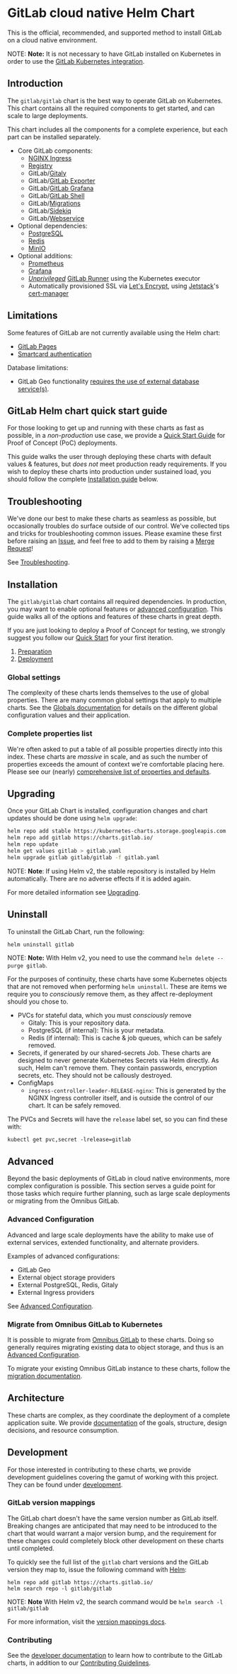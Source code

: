 # GitLab cloud native Helm Chart

This is the official, recommended, and supported method to install GitLab on a cloud native environment.

NOTE: **Note:** It is not necessary to have GitLab installed on Kubernetes in order to use
the [GitLab Kubernetes integration](https://docs.gitlab.com/ee/user/project/clusters/).

## Introduction

The `gitlab/gitlab` chart is the best way to operate GitLab on Kubernetes. This chart
contains all the required components to get started, and can scale to large deployments.

This chart includes all the components for a complete experience, but each part
can be installed separately.

- Core GitLab components:
  - [NGINX Ingress](charts/nginx/index.md)
  - [Registry](charts/registry/index.md)
  - GitLab/[Gitaly](charts/gitlab/gitaly/index.md)
  - GitLab/[GitLab Exporter](charts/gitlab/gitlab-exporter/index.md)
  - GitLab/[GitLab Grafana](charts/gitlab/gitlab-grafana/index.md)
  - GitLab/[GitLab Shell](charts/gitlab/gitlab-shell/index.md)
  - GitLab/[Migrations](charts/gitlab/migrations/index.md)
  - GitLab/[Sidekiq](charts/gitlab/sidekiq/index.md)
  - GitLab/[Webservice](charts/gitlab/webservice/index.md)
- Optional dependencies:
  - [PostgreSQL](https://hub.helm.sh/charts/stable/postgresql)
  - [Redis](https://hub.helm.sh/charts/stable/redis)
  - [MinIO](charts/minio/index.md)
- Optional additions:
  - [Prometheus](https://hub.helm.sh/charts/stable/prometheus)
  - [Grafana](https://hub.helm.sh/charts/stable/grafana)
  - [_Unprivileged_](https://docs.gitlab.com/runner/install/kubernetes.html#running-docker-in-docker-containers-with-gitlab-runners) [GitLab Runner](https://docs.gitlab.com/runner/) using the Kubernetes executor
  - Automatically provisioned SSL via [Let's Encrypt](https://letsencrypt.org/), using [Jetstack](https://www.jetstack.io/)'s [cert-manager](https://cert-manager.io/docs/)

## Limitations

Some features of GitLab are not currently available using the Helm chart:

- [GitLab Pages](https://gitlab.com/gitlab-org/charts/gitlab/issues/37)
- [Smartcard authentication](https://gitlab.com/gitlab-org/charts/gitlab/issues/988)

Database limitations:

- GitLab Geo functionality [requires the use of external database service(s)](installation/deployment.md#postgresql).

## GitLab Helm chart quick start guide

For those looking to get up and running with these charts as fast as possible, in
a _non-production_ use case, we provide a [Quick Start Guide](quickstart/index.md)
for Proof of Concept (PoC) deployments.

This guide walks the user through deploying these charts with default values & features,
but _does not_ meet production ready requirements. If you wish to deploy these charts
into production under sustained load, you should follow the complete
[Installation guide](#installation) below.

## Troubleshooting

We've done our best to make these charts as seamless as possible, but occasionally
troubles do surface outside of our control. We've collected tips and tricks for
troubleshooting common issues. Please examine these first before raising an
[Issue](htps://gitlab.com/gitlab-org/charts/gitlab/-/issues), and feel free to add
to them by raising a [Merge Request](https://gitlab.com/gitlab-org/charts/gitlab/-/merge_requests)!

See [Troubleshooting](troubleshooting/index.md).

## Installation

The `gitlab/gitlab` chart contains all required dependencies. In production, you
may want to enable optional features or [advanced configuration](#advanced-configuration).
This guide walks all of the options and features of these charts in great depth.

If you are just looking to deploy a Proof of Concept for testing, we strongly suggest
you follow our [Quick Start](#gitlab-helm-chart-quick-start-guide) for your first iteration.

1. [Preparation](installation/index.md)
1. [Deployment](installation/deployment.md)

### Global settings

The complexity of these charts lends themselves to the use of global properties.
There are many common global settings that apply to multiple charts. See the
[Globals documentation](charts/globals.md) for details on the different global
configuration values and their application.

### Complete properties list

We're often asked to put a table of all possible properties directly into this index.
These charts are _massive_ in scale, and as such the number of properties exceeds
the amount of context we're comfortable placing here. Please see our (nearly)
[comprehensive list of properties and defaults](installation/command-line-options.md).

## Upgrading

Once your GitLab Chart is installed, configuration changes and chart updates
should be done using `helm upgrade`:

```sh
helm repo add stable https://kubernetes-charts.storage.googleapis.com
helm repo add gitlab https://charts.gitlab.io/
helm repo update
helm get values gitlab > gitlab.yaml
helm upgrade gitlab gitlab/gitlab -f gitlab.yaml
```

NOTE: **Note**:
If using Helm v2, the stable repository is installed by Helm automatically.
There are no adverse effects if it is added again.

For more detailed information see [Upgrading](installation/upgrade.md).

## Uninstall

To uninstall the GitLab Chart, run the following:

```sh
helm uninstall gitlab
```

NOTE: **Note:**
With Helm v2, you need to use the command `helm delete --purge gitlab`.

For the purposes of continuity, these charts have some Kubernetes objects that
are not removed when performing `helm uninstall`. These are items we require you to
_consciously_ remove them, as they affect re-deployment should you chose to.

- PVCs for stateful data, which you must _consciously_ remove
  - Gitaly: This is your repository data.
  - PostgreSQL (if internal): This is your metadata.
  - Redis (if internal): This is cache & job queues, which can be safely removed.
- Secrets, if generated by our shared-secrets Job. These charts are designed to
never generate Kubernetes Secrets via Helm directly. As such, Helm can't remove them. They
contain passwords, encryption secrets, etc. They should not be callously destroyed.
- ConfigMaps
  - `ingress-controller-leader-RELEASE-nginx`: This is generated by the NGINX Ingress
controller itself, and is outside the control of our chart. It can be safely removed.

The PVCs and Secrets will have the `release` label set, so you can find these with:

```shell
kubectl get pvc,secret -lrelease=gitlab
```

## Advanced

Beyond the basic deployments of GitLab in cloud native environments, more complex
configuration is possible. This section serves a guide point for those tasks which
require further planning, such as large scale deployments or migrating from
the Omnibus GitLab.

### Advanced Configuration

Advanced and large scale deployments have the ability to make use of external
services, extended functionality, and alternate providers.

Examples of advanced configurations:

- GitLab Geo
- External object storage providers
- External PostgreSQL, Redis, Gitaly
- External Ingress providers

See [Advanced Configuration](advanced/index.md).

### Migrate from Omnibus GitLab to Kubernetes

It is possible to migrate from [Omnibus GitLab](https://docs.gitlab.com/omnibus/)
to these charts. Doing so generally requires migrating existing data to object
storage, and thus is an [Advanced Configuration](advanced/index.md).

To migrate your existing Omnibus GitLab instance to these charts, follow the
[migration documentation](installation/migration/index.md).

## Architecture

These charts are complex, as they coordinate the deployment of a complete application
suite. We provide [documentation](architecture/index.md) of the goals, structure,
design decisions, and resource consumption.

## Development

For those interested in contributing to these charts, we provide development
guidelines covering the gamut of working with this project. They can be found
under [development](development/index.md).

### GitLab version mappings

The GitLab chart doesn't have the same version number as GitLab itself.
Breaking changes are anticipated that may need to be introduced to the chart
that would warrant a major version bump, and the requirement for these changes
could completely block other development on these charts until completed.

To quickly see the full list of the `gitlab` chart versions and the GitLab version
they map to, issue the following command with [Helm](installation/tools.md#helm):

```shell
helm repo add gitlab https://charts.gitlab.io/
helm search repo -l gitlab/gitlab
```

NOTE: **Note**
With Helm v2, the search command would be `helm search -l gitlab/gitlab`

For more information, visit the [version mappings docs](installation/version_mappings.md).

### Contributing

See the [developer documentation](development/index.md) to learn how to contribute
to the GitLab charts, in addition to our [Contributing Guidelines](https://gitlab.com/gitlab-org/charts/gitlab/tree/master/CONTRIBUTING.md).

